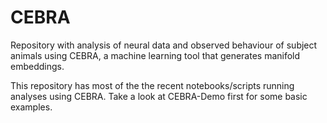 # CEBRA
Repository with analysis of neural data and observed behaviour of subject animals using CEBRA, a machine learning tool that generates manifold embeddings.

This repository has most of the the recent notebooks/scripts running analyses using CEBRA. Take a look at CEBRA-Demo first for some basic examples.
